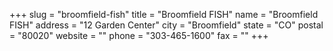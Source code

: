 +++
slug = "broomfield-fish"
title = "Broomfield FISH"
name = "Broomfield FISH"
address = "12 Garden Center"
city = "Broomfield"
state = "CO"
postal = "80020"
website = ""
phone = "303-465-1600"
fax = ""
+++
